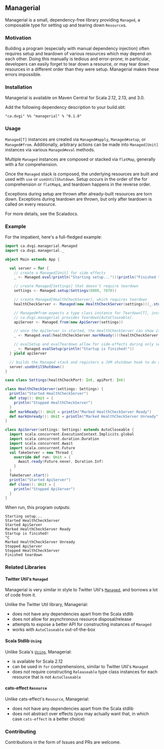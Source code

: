 ## Managerial

Managerial is a small, dependency-free library providing `Managed`, a composable type for setting up and tearing down `Resource`s.

### Motivation

Building a program (especially with manual dependency injection) often requires setup and teardown of various resources which may depend on each other. Doing this manually is tedious and error-prone; in particular, developers can easily forget to tear down a resource, or may tear down resources in a different order than they were setup. Managerial makes these errors impossible.

### Installation

Managerial is available on Maven Central for Scala 2.12, 2.13, and 3.0.

Add the following dependency description to your build.sbt:

`"ca.dvgi" %% "managerial" % "0.1.0"`

### Usage

`Managed[T]` instances are created via `Managed#apply`, `Managed#setup`, or `Managed#from`. Additionally, arbitrary actions can be made into `Managed[Unit]` instances via various `Managed#eval` methods.

Multiple `Managed` instances are composed or stacked via `flatMap`, generally with a for comprehension.

Once the `Managed` stack is composed, the underlying resources are built and used with `use` or `useUntilShutdown`. Setup occurs in the order of the for comprehension or `flatMap`s, and teardown happens in the reverse order.

Exceptions during setup are thrown after already-built resources are torn down. Exceptions during teardown are thrown, but only after teardown is called on every resource.

For more details, see the Scaladocs.

### Example

For the impatient, here's a full-fledged example:

``` scala
import ca.dvgi.managerial.Managed
import ca.dvgi.managerial._

object Main extends App {

  val server = for {
    // create a Managed[Unit] for side effects
    _ <- Managed.eval(println("Starting setup..."))(println("Finished teardown"))

    // create Managed[Settings] that doesn't require teardown
    settings <- Managed.setup(Settings(8080, 7070))

    // create Managed[HealthCheckServer], which requires teardown
    healthCheckServer <- Managed(new HealthCheckServer(settings))(_.stop())

    // Managed#from expects a type class instance for Teardown[T], instead of having teardown specified explicitly.
    // ca.dvgi.managerial provides Teardown[AutoCloseable].
    apiServer <- Managed.from(new ApiServer(settings))

    // once the ApiServer is started, the HealthCheckServer can show it's ready
    _ <- Managed.eval(healthCheckServer.markReady())(healthCheckServer.markUnready())

    // evalSetup and evalTeardown allow for side-effects during only setup or only teardown
    _ <- Managed.evalSetup(println("Startup is finished!"))
  } yield apiServer

  // builds the Managed stack and registers a JVM shutdown hook to do automatic teardown
  server.useUntilShutdown()
}

case class Settings(healthCheckPort: Int, apiPort: Int)

class HealthCheckServer(settings: Settings) {
  println("Started HealthCheckServer")
  def stop(): Unit = {
    println("Stopped HealthCheckServer")
  }
  def markReady(): Unit = println("Marked HealthCheckServer Ready")
  def markUnready(): Unit = println("Marked HealthCheckServer Unready")
}

class ApiServer(settings: Settings) extends AutoCloseable {
  import scala.concurrent.ExecutionContext.Implicits.global
  import scala.concurrent.duration.Duration
  import scala.concurrent.Await
  import scala.concurrent.Future
  val fakeServer = new Thread {
    override def run: Unit = {
      Await.ready(Future.never, Duration.Inf)
    }
  }
  fakeServer.start()
  println("Started ApiServer")
  def close(): Unit = {
    println("Stopped ApiServer")
  }
}

```

When run, this program outputs:

```
Starting setup...
Started HealthCheckServer
Started ApiServer
Marked HealthCheckServer Ready
Startup is finished!
^C
Marked HealthCheckServer Unready
Stopped ApiServer
Stopped HealthCheckServer
Finished teardown
```


### Related Libraries

#### Twitter Util's `Managed`

Managerial is very similar in style to Twitter Util's [`Managed`](https://twitter.github.io/util/docs/com/twitter/util/Managed.html), and borrows a lot of code from it.

Unlike the Twitter Util library, Managerial:
- does not have any dependencies apart from the Scala stdlib
- does not allow for asynchronous resource disposal/release
- attempts to expose a better API for constructing instances of `Managed`
- works with `AutoCloseable` out-of-the-box

#### Scala Stdlib `Using`

Unlike Scala's [`Using`](https://www.scala-lang.org/api/2.13.3/scala/util/Using$.html), Managerial:
- is available for Scala 2.12
- can be used in `for` comprehensions, similar to Twitter Util's `Managed`
- does not require constructing `Releaseable` type class instances for each resource that is not `AutoCloseable`

#### cats-effect `Resource`

Unlike cats-effect's `Resource`, Managerial:
- does not have any dependencies apart from the Scala stdlib
- does not abstract over effects (you may actually want that, in which case `cats-effect` is a better choice)

### Contributing

Contributions in the form of Issues and PRs are welcome.
